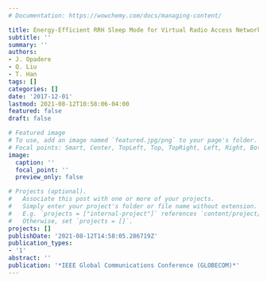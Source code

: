 ```yaml
---
# Documentation: https://wowchemy.com/docs/managing-content/

title: Energy-Efficient RRH Sleep Mode for Virtual Radio Access Networks
subtitle: ''
summary: ''
authors:
- J. Opadere
- Q. Liu
- T. Han
tags: []
categories: []
date: '2017-12-01'
lastmod: 2021-08-12T10:58:06-04:00
featured: false
draft: false

# Featured image
# To use, add an image named `featured.jpg/png` to your page's folder.
# Focal points: Smart, Center, TopLeft, Top, TopRight, Left, Right, BottomLeft, Bottom, BottomRight.
image:
  caption: ''
  focal_point: ''
  preview_only: false

# Projects (optional).
#   Associate this post with one or more of your projects.
#   Simply enter your project's folder or file name without extension.
#   E.g. `projects = ["internal-project"]` references `content/project/deep-learning/index.md`.
#   Otherwise, set `projects = []`.
projects: []
publishDate: '2021-08-12T14:58:05.286719Z'
publication_types:
- '1'
abstract: ''
publication: '*IEEE Global Communications Conference (GLOBECOM)*'
---
```

